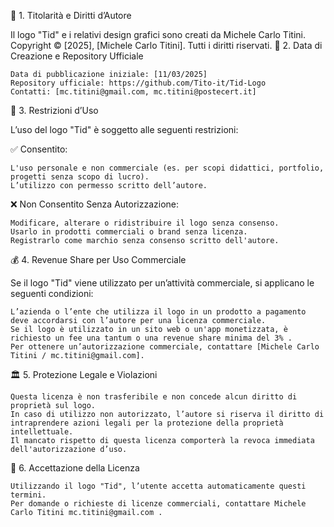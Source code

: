 📜 1. Titolarità e Diritti d’Autore

Il logo "Tid" e i relativi design grafici sono creati da Michele Carlo Titini.
Copyright © [2025], [Michele Carlo Titini]. Tutti i diritti riservati.
📆 2. Data di Creazione e Repository Ufficiale

    Data di pubblicazione iniziale: [11/03/2025]
    Repository ufficiale: https://github.com/Tito-it/Tid-Logo
    Contatti: [mc.titini@gmail.com, mc.titini@postecert.it]

🚫 3. Restrizioni d’Uso

L’uso del logo "Tid" è soggetto alle seguenti restrizioni:

✅ Consentito:

    L'uso personale e non commerciale (es. per scopi didattici, portfolio, progetti senza scopo di lucro).
    L’utilizzo con permesso scritto dell’autore.

❌ Non Consentito Senza Autorizzazione:

    Modificare, alterare o ridistribuire il logo senza consenso.
    Usarlo in prodotti commerciali o brand senza licenza.
    Registrarlo come marchio senza consenso scritto dell'autore.

💰 4. Revenue Share per Uso Commerciale

Se il logo "Tid" viene utilizzato per un’attività commerciale, si applicano le seguenti condizioni:

    L’azienda o l’ente che utilizza il logo in un prodotto a pagamento deve accordarsi con l’autore per una licenza commerciale.
    Se il logo è utilizzato in un sito web o un'app monetizzata, è richiesto un fee una tantum o una revenue share minima del 3% .
    Per ottenere un’autorizzazione commerciale, contattare [Michele Carlo Titini / mc.titini@gmail.com].

🏛️ 5. Protezione Legale e Violazioni

    Questa licenza è non trasferibile e non concede alcun diritto di proprietà sul logo.
    In caso di utilizzo non autorizzato, l’autore si riserva il diritto di intraprendere azioni legali per la protezione della proprietà intellettuale.
    Il mancato rispetto di questa licenza comporterà la revoca immediata dell'autorizzazione d’uso.

📌 6. Accettazione della Licenza

    Utilizzando il logo "Tid", l’utente accetta automaticamente questi termini.
    Per domande o richieste di licenze commerciali, contattare Michele Carlo Titini mc.titini@gmail.com .
